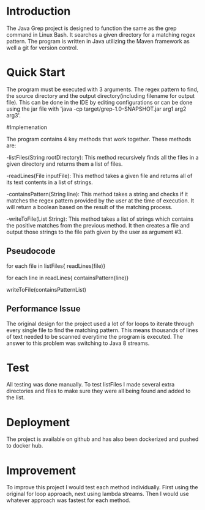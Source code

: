 # Introduction

The Java Grep project is designed to function the same as the grep command in Linux Bash. It searches a given directory for 
a matching regex pattern. The program is written in Java utilizing the Maven framework as well a git for version control.


# Quick Start
The program must be executed with 3 arguments. The regex pattern to find, the source directory and 
the output directory(including filename for output file). This can be done in the IDE by editing configurations
or can be done using the jar file with 'java -cp target/grep-1.0-SNAPSHOT.jar arg1 arg2 arg3'.


#Implemenation

The program contains 4 key methods that work together. These methods are: 
    
-listFiles(String rootDirectory): This method recursively finds all the files in a given directory 
and returns them a list of files. 

-readLines(File inputFile): This method takes a given file and returns all of its text contents
in a list of strings.

-containsPattern(String line): This method takes a string and checks if it matches the regex pattern
provided by the user at the time of execution. It will return a boolean based on the result of the matching
process.

-writeToFile(List String): This method takes a list of strings which contains the positive matches 
from the previous method. It then creates a file and output those strings to the file path given
by the user as argument #3.
## Pseudocode

for each file in listFiles{
readLines(file)}

for each line in readLines{
containsPattern(line)}

writeToFile(containsPatternList)

## Performance Issue
The original design for the project used a lot of for loops to iterate through every single 
file to find the matching pattern. This means thousands of lines of text needed to be scanned 
everytime the program is executed. The answer to this problem was switching to Java 8 streams.

# Test
All testing was done manually. To test listFiles I made several extra directories and files to 
make sure they were all being found and added to the list. 

# Deployment
The project is available on github and has also been dockerized and pushed to docker hub.

# Improvement
To improve this project I would test each method individually. First using the original for loop approach, next 
using lambda streams. Then I would use whatever approach was fastest for each method. 